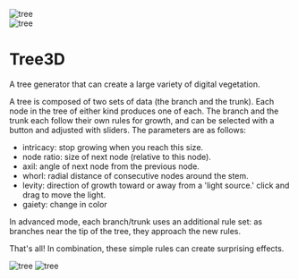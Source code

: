 ![tree](examples/grow_tree_4.gif?raw=true)  
![tree](examples/tree0.gif?raw=true)

# Tree3D

A tree generator that can create a large variety of digital vegetation.

A tree is composed of two sets of data (the branch and the trunk).
Each node in the tree of either kind produces one of each.
The branch and the trunk each follow their own rules for growth, and can be selected with a button and adjusted with sliders. The parameters are as follows:

- intricacy: stop growing when you reach this size.
- node ratio: size of next node (relative to this node).
- axil: angle of next node from the previous node.
- whorl: radial distance of consecutive nodes around the stem.
- levity: direction of growth toward or away from a 'light source.' click and drag to move the light.
- gaiety: change in color

In advanced mode, each branch/trunk uses an additional rule set: as branches near the tip of the tree, they approach the new rules.

That's all! In combination, these simple rules can create surprising effects.

![tree](examples/tree1.gif?raw=true)
![tree](examples/tree_5.gif?raw=true) 
